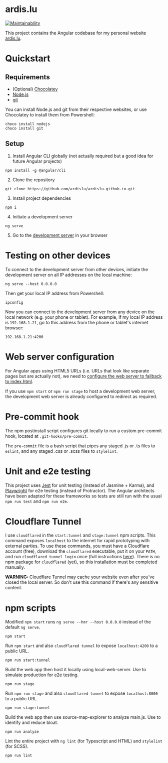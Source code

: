 # ardis.lu

[![Maintainability](https://api.codeclimate.com/v1/badges/e036880db60c5df107c7/maintainability)](https://codeclimate.com/github/ardislu/ardislu.github.io/maintainability)

This project contains the Angular codebase for my personal website
[ardis.lu](https://ardis.lu).

# Quickstart

## Requirements

- (Optional) [Chocolatey](https://chocolatey.org/)
- [Node.js](https://nodejs.org/)
- [git](https://gitforwindows.org/)

You can install Node.js and git from their respective websites, or use
Chocolatey to install them from Powershell:

```
choco install nodejs
choco install git
```

## Setup

1. Install Angular CLI globally (not actually required but a good idea for
   future Angular projects)

```
npm install -g @angular/cli
```

2. Clone the repository

```
git clone https://github.com/ardislu/ardislu.github.io.git
```

3. Install project dependencies

```
npm i
```

4. Initiate a development server

```
ng serve
```

5. Go to the [development server](http://localhost:4200/) in your browser

# Testing on other devices

To connect to the development server from other devices, initiate the
development server on all IP addresses on the local machine:

```
ng serve --host 0.0.0.0
```

Then get your local IP address from Powershell:

```
ipconfig
```

Now you can connect to the development server from any device on the local
network (e.g. your phone or tablet). For example, if my local IP address is
`192.168.1.21`, go to this address from the phone or tablet's internet browser:

```
192.168.1.21:4200
```

# Web server configuration

For Angular apps using HTML5 URLs (i.e. URLs that look like separate pages but
are actually not), we need to
[configure the web server to fallback to index.html](https://angular.io/guide/deployment#server-configuration).

If you use `npm start` or `npm run stage` to host a development web server, the
development web server is already configured to redirect as required.

# Pre-commit hook

The npm postinstall script configures git locally to run a custom pre-commit
hook, located at `.git-hooks/pre-commit`.

The `pre-commit` file is a bash script that pipes any staged .js or .ts files to
`eslint`, and any staged .css or .scss files to `stylelint`.

# Unit and e2e testing

This project uses [Jest](https://www.npmjs.com/package/jest) for unit testing
(instead of Jasmine + Karma), and
[Playwright](https://www.npmjs.com/package/playwright) for e2e testing (instead
of Protractor). The Angular architects have been adapted for these frameworks so
tests are still run with the usual `npm run test` and `npm run e2e`.

# Cloudflare Tunnel

I use `cloudflared` in the `start:tunnel` and `stage:tunnel` npm scripts. This
command exposes `localhost` to the internet for rapid prototyping with external
parties. To use these commands, you must have a Cloudflare account (free),
download the `cloudflared` executable, put it on your `PATH`, and run
`cloudflared tunnel login` once (full instructions
[here](https://developers.cloudflare.com/cloudflare-one/connections/connect-apps/install-and-setup/installation)).
There is no npm package for `cloudflared` (yet), so this installation must be
completed manually.

**WARNING:** Cloudflare Tunnel may cache your website even after you've closed
the local server. So don't use this command if there's any sensitive content.

# npm scripts

Modified `npm start` runs `ng serve --hmr --host 0.0.0.0` instead of the default
`ng serve`.

```
npm start
```

Run `npm start` and also `cloudflared tunnel` to expose `localhost:4200` to a
public URL.

```
npm run start:tunnel
```

Build the web app then host it locally using local-web-server. Use to simulate
production for e2e testing.

```
npm run stage
```

Run `npm run stage` and also `cloudflared tunnel` to expose `localhost:8000` to
a public URL.

```
npm run stage:tunnel
```

Build the web app then use source-map-explorer to analyze main.js. Use to
identify and reduce bloat.

```
npm run analyze
```

Lint the entire project with `ng lint` (for Typescript and HTML) and `stylelint`
(for SCSS).

```
npm run lint
```
